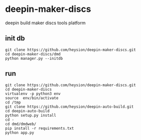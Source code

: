# deepin-maker-discs
deepin build  maker discs tools  platform

## init db
```
git clone https://github.com/heysion/deepin-maker-discs.git
cd deepin-maker-discs/dmd
python manager.py --initdb
```

## run

```
git clone https://github.com/heysion/deepin-maker-discs.git
cd deepin-maker-discs
virtualenv -p python3 env
source  env/bin/activate
cd /tmp
git clone https://github.com/heysion/deepin-auto-build.git
cd deepin-auto-build
python setup.py install
cd -
cd dmd/dmdweb/
pip install -r requirements.txt
python app.py
```

